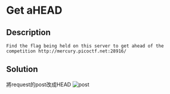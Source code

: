 # Get aHEAD

## Description
```Find the flag being held on this server to get ahead of the competition http://mercury.picoctf.net:28916/```

## Solution
將request的post改成HEAD
![post](https://github.com/Kuanchiayi/CTF_Writeups/blob/main/Web%20Exploitation/Get%20aHEAD/%E8%9E%A2%E5%B9%95%E6%93%B7%E5%8F%96%E7%95%AB%E9%9D%A2%202023-12-22%20160904.png)


